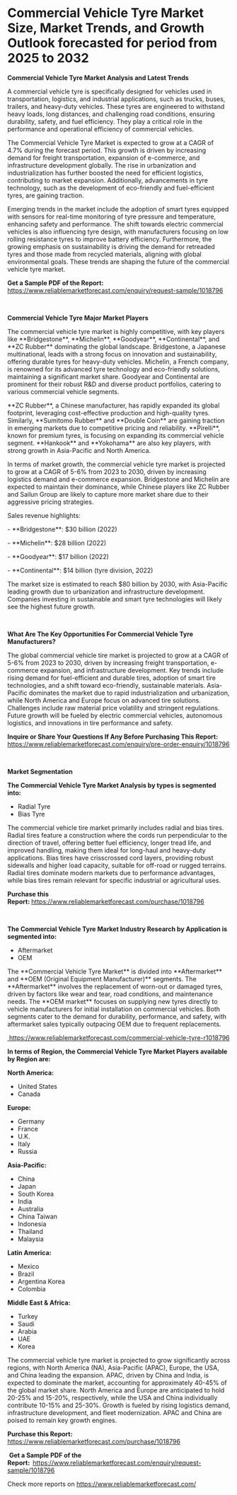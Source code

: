 <p><h1>Commercial Vehicle Tyre Market Size, Market Trends, and Growth Outlook forecasted for period from 2025 to 2032</h1></p><p><strong>Commercial Vehicle Tyre Market Analysis and Latest Trends</strong></p>
<p><p>A commercial vehicle tyre is specifically designed for vehicles used in transportation, logistics, and industrial applications, such as trucks, buses, trailers, and heavy-duty vehicles. These tyres are engineered to withstand heavy loads, long distances, and challenging road conditions, ensuring durability, safety, and fuel efficiency. They play a critical role in the performance and operational efficiency of commercial vehicles.</p><p>The Commercial Vehicle Tyre Market is expected to grow at a CAGR of 4.7% during the forecast period. This growth is driven by increasing demand for freight transportation, expansion of e-commerce, and infrastructure development globally. The rise in urbanization and industrialization has further boosted the need for efficient logistics, contributing to market expansion. Additionally, advancements in tyre technology, such as the development of eco-friendly and fuel-efficient tyres, are gaining traction.</p><p>Emerging trends in the market include the adoption of smart tyres equipped with sensors for real-time monitoring of tyre pressure and temperature, enhancing safety and performance. The shift towards electric commercial vehicles is also influencing tyre design, with manufacturers focusing on low rolling resistance tyres to improve battery efficiency. Furthermore, the growing emphasis on sustainability is driving the demand for retreaded tyres and those made from recycled materials, aligning with global environmental goals. These trends are shaping the future of the commercial vehicle tyre market.</p></p>
<p><strong>Get a Sample PDF of the Report:&nbsp;</strong> <a href="https://www.reliablemarketforecast.com/enquiry/request-sample/1018796?utm_campaign=1167&utm_medium=2&utm_source=Github&utm_content=ia&utm_term=21012025&utm_id=commercial-vehicle-tyre">https://www.reliablemarketforecast.com/enquiry/request-sample/1018796</a></p>
<p>&nbsp;</p>
<p><strong>Commercial Vehicle Tyre Major Market Players</strong></p>
<p><p>The commercial vehicle tyre market is highly competitive, with key players like **Bridgestone**, **Michelin**, **Goodyear**, **Continental**, and **ZC Rubber** dominating the global landscape. Bridgestone, a Japanese multinational, leads with a strong focus on innovation and sustainability, offering durable tyres for heavy-duty vehicles. Michelin, a French company, is renowned for its advanced tyre technology and eco-friendly solutions, maintaining a significant market share. Goodyear and Continental are prominent for their robust R&D and diverse product portfolios, catering to various commercial vehicle segments.</p><p>**ZC Rubber**, a Chinese manufacturer, has rapidly expanded its global footprint, leveraging cost-effective production and high-quality tyres. Similarly, **Sumitomo Rubber** and **Double Coin** are gaining traction in emerging markets due to competitive pricing and reliability. **Pirelli**, known for premium tyres, is focusing on expanding its commercial vehicle segment. **Hankook** and **Yokohama** are also key players, with strong growth in Asia-Pacific and North America.</p><p>In terms of market growth, the commercial vehicle tyre market is projected to grow at a CAGR of 5-6% from 2023 to 2030, driven by increasing logistics demand and e-commerce expansion. Bridgestone and Michelin are expected to maintain their dominance, while Chinese players like ZC Rubber and Sailun Group are likely to capture more market share due to their aggressive pricing strategies.</p><p>Sales revenue highlights:  </p><p>- **Bridgestone**: $30 billion (2022)  </p><p>- **Michelin**: $28 billion (2022)  </p><p>- **Goodyear**: $17 billion (2022)  </p><p>- **Continental**: $14 billion (tyre division, 2022)  </p><p>The market size is estimated to reach $80 billion by 2030, with Asia-Pacific leading growth due to urbanization and infrastructure development. Companies investing in sustainable and smart tyre technologies will likely see the highest future growth.</p></p>
<p>&nbsp;</p>
<p><strong>What Are The Key Opportunities For Commercial Vehicle Tyre Manufacturers?</strong></p>
<p><p>The global commercial vehicle tire market is projected to grow at a CAGR of 5-6% from 2023 to 2030, driven by increasing freight transportation, e-commerce expansion, and infrastructure development. Key trends include rising demand for fuel-efficient and durable tires, adoption of smart tire technologies, and a shift toward eco-friendly, sustainable materials. Asia-Pacific dominates the market due to rapid industrialization and urbanization, while North America and Europe focus on advanced tire solutions. Challenges include raw material price volatility and stringent regulations. Future growth will be fueled by electric commercial vehicles, autonomous logistics, and innovations in tire performance and safety.</p></p>
<p><strong>Inquire or Share Your Questions If Any Before Purchasing This Report:</strong> <a href="https://www.reliablemarketforecast.com/enquiry/pre-order-enquiry/1018796?utm_campaign=1167&utm_medium=2&utm_source=Github&utm_content=ia&utm_term=21012025&utm_id=commercial-vehicle-tyre">https://www.reliablemarketforecast.com/enquiry/pre-order-enquiry/1018796</a></p>
<p>&nbsp;</p>
<p><strong>Market Segmentation</strong></p>
<p><strong>The Commercial Vehicle Tyre Market Analysis by types is segmented into:</strong></p>
<p><ul><li>Radial Tyre</li><li>Bias Tyre</li></ul></p>
<p><p>The commercial vehicle tire market primarily includes radial and bias tires. Radial tires feature a construction where the cords run perpendicular to the direction of travel, offering better fuel efficiency, longer tread life, and improved handling, making them ideal for long-haul and heavy-duty applications. Bias tires have crisscrossed cord layers, providing robust sidewalls and higher load capacity, suitable for off-road or rugged terrains. Radial tires dominate modern markets due to performance advantages, while bias tires remain relevant for specific industrial or agricultural uses.</p></p>
<p><strong>Purchase this Report:&nbsp;</strong><a href="https://www.reliablemarketforecast.com/purchase/1018796?utm_campaign=1167&utm_medium=2&utm_source=Github&utm_content=ia&utm_term=21012025&utm_id=commercial-vehicle-tyre">https://www.reliablemarketforecast.com/purchase/1018796</a></p>
<p>&nbsp;</p>
<p><strong>The Commercial Vehicle Tyre Market Industry Research by Application is segmented into:</strong></p>
<p><ul><li>Aftermarket</li><li>OEM</li></ul></p>
<p><p>The **Commercial Vehicle Tyre Market** is divided into **Aftermarket** and **OEM (Original Equipment Manufacturer)** segments. The **Aftermarket** involves the replacement of worn-out or damaged tyres, driven by factors like wear and tear, road conditions, and maintenance needs. The **OEM market** focuses on supplying new tyres directly to vehicle manufacturers for initial installation on commercial vehicles. Both segments cater to the demand for durability, performance, and safety, with aftermarket sales typically outpacing OEM due to frequent replacements.</p></p>
<p><a href="https://www.reliablemarketforecast.com/commercial-vehicle-tyre-r1018796?utm_campaign=1167&utm_medium=2&utm_source=Github&utm_content=ia&utm_term=21012025&utm_id=commercial-vehicle-tyre">&nbsp;https://www.reliablemarketforecast.com/commercial-vehicle-tyre-r1018796</a></p>
<p><strong>In terms of Region, the Commercial Vehicle Tyre Market Players available by Region are:</strong></p>
<p>
    <p> <strong> North America: </strong>
        <ul>
            <li>United States</li>
            <li>Canada</li>
        </ul>
        </p> 
    <p> <strong> Europe: </strong>
        <ul>
            <li>Germany</li>
            <li>France</li>
            <li>U.K.</li>
            <li>Italy</li>
            <li>Russia</li>
        </ul>
        </p> 
    <p> <strong> Asia-Pacific: </strong>
        <ul>
            <li>China</li>
            <li>Japan</li>
            <li>South Korea</li>
            <li>India</li>
            <li>Australia</li>
            <li>China Taiwan</li>
            <li>Indonesia</li>
            <li>Thailand</li>
            <li>Malaysia</li>
        </ul>
        </p> 
    <p> <strong> Latin America: </strong>
        <ul>
            <li>Mexico</li>
            <li>Brazil</li>
            <li>Argentina Korea</li>
            <li>Colombia</li>
        </ul>
        </p> 
    <p> <strong> Middle East & Africa: </strong>
        <ul>
            <li>Turkey</li>
            <li>Saudi</li>
            <li>Arabia</li>
            <li>UAE</li>
            <li>Korea</li>
        </ul>
    </p>
    </p>
<p><p>The commercial vehicle tyre market is projected to grow significantly across regions, with North America (NA), Asia-Pacific (APAC), Europe, the USA, and China leading the expansion. APAC, driven by China and India, is expected to dominate the market, accounting for approximately 40-45% of the global market share. North America and Europe are anticipated to hold 20-25% and 15-20%, respectively, while the USA and China individually contribute 10-15% and 25-30%. Growth is fueled by rising logistics demand, infrastructure development, and fleet modernization. APAC and China are poised to remain key growth engines.</p></p>
<p><strong>Purchase this Report: </strong><a href="https://www.reliablemarketforecast.com/purchase/1018796?utm_campaign=1167&utm_medium=2&utm_source=Github&utm_content=ia&utm_term=21012025&utm_id=commercial-vehicle-tyre">https://www.reliablemarketforecast.com/purchase/1018796</a></p>
<p>&nbsp;<strong>Get a Sample PDF of the Report:&nbsp;&nbsp;</strong><a href="https://www.reliablemarketforecast.com/enquiry/request-sample/1018796?utm_campaign=1167&utm_medium=2&utm_source=Github&utm_content=ia&utm_term=21012025&utm_id=commercial-vehicle-tyre">https://www.reliablemarketforecast.com/enquiry/request-sample/1018796</a></p>
<p><strong></strong></p>
<p>Check more reports on <a href="https://www.reliablemarketforecast.com/?utm_campaign=1167&utm_medium=2&utm_source=Github&utm_content=ia&utm_term=21012025&utm_id=commercial-vehicle-tyre">https://www.reliablemarketforecast.com/</a></p>